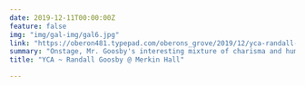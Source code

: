 ```yaml
---
date: 2019-12-11T00:00:00Z
feature: false
img: "img/gal-img/gal6.jpg"
link: "https://oberon481.typepad.com/oberons_grove/2019/12/yca-randall-goosby-merkin-hall.html"
summary: "Onstage, Mr. Goosby's interesting mixture of charisma and humility makes him a young artist as pleasing to watch as to hear. His technique and tone have great appeal, and as for musicianship one could only imagine that his mentor, Itzhak Perlman (who was present this evening), has been a source of constant inspiration in Mr. Goosby's artistic development. "
title: "YCA ~ Randall Goosby @ Merkin Hall"

---
```

